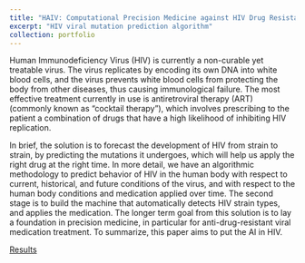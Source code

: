```yaml
---
title: "HAIV: Computational Precision Medicine against HIV Drug Resistance"
excerpt: "HIV viral mutation prediction algorithm"
collection: portfolio
---
```


Human Immunodeficiency Virus (HIV) is currently a non-curable yet treatable virus. The virus replicates by encoding its own DNA into white blood cells, and the virus prevents white blood cells from protecting the body from other diseases, thus causing immunological failure. The most effective treatment currently in use is antiretroviral therapy (ART) (commonly known as “cocktail therapy”), which involves prescribing to the patient a combination of drugs that have a high likelihood of inhibiting HIV replication. 

In brief, the solution is to forecast the development of HIV from strain to strain, by predicting the mutations it undergoes, which will help us apply the right drug at the right time. In more detail, we have an algorithmic methodology to predict behavior of HIV in the human body with respect to current, historical, and future conditions of the virus, and with respect to the human body conditions and medication applied over time. The second stage is to build the machine that automatically detects HIV strain types, and applies the medication. The longer term goal from this solution is to lay a foundation in precision medicine, in particular for anti-drug-resistant viral medication treatment. To summarize, this paper aims to put the AI in HIV.

[Results](https://drive.google.com/open?id=1UwI3d3BeTJiHmEiT8r4QizsMBvl6ONaI)
